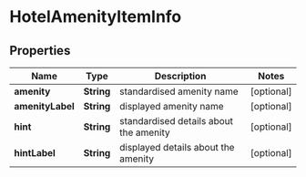 

# HotelAmenityItemInfo


## Properties

| Name | Type | Description | Notes |
|------------ | ------------- | ------------- | -------------|
|**amenity** | **String** | standardised amenity name |  [optional] |
|**amenityLabel** | **String** | displayed amenity name |  [optional] |
|**hint** | **String** | standardised details about the amenity |  [optional] |
|**hintLabel** | **String** | displayed details about the amenity |  [optional] |



